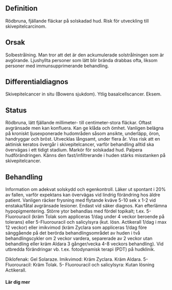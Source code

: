 ## Definition

Rödbruna, fjällande fläckar på solskadad hud. Risk för utveckling till skivepitelcarcinom.

## Orsak

Solbestrålning. Man tror att det är den ackumulerade solstrålningen som är avgörande. Ljushyllta personer som lätt blir brända drabbas ofta, liksom personer med immunsupprimerande behandling.

## Differentialdiagnos

Skivepitelcancer in situ (Bowens sjukdom). Ytlig basalcellscancer. Eksem.

## Status

Rödbruna, lätt fjällande millimeter- till centimeter-stora fläckar. Oftast avgränsade men kan konfluera. Kan ge klåda och ömhet. Vanligen belägna på kroniskt ljusexponerade hudområden såsom ansikte, underläpp, öron, handryggar och bröst. Utvecklas långsamt, under flera år. Viss risk att en aktinisk keratos övergår i skivepitelcancer, varför behandling alltid ska övervägas i ett tidigt stadium. Markör för solskadad hud. Palpera hudförändringen. Känns den fast/infiltrerande i huden stärks misstanken på skivepitelcancer.

## Behandling

Information om adekvat solskydd och egenkontroll.
Läker ut spontant i 20% av fallen, varför expektans kan övervägas vid lindrig förändring hos äldre patient.
Vanligen räcker frysning med flytande kväve 5-10 sek x 1-2 vid enstaka/fåtal avgränsade lesioner. Endast vid säker diagnos. Kan efterlämna hypopigmentering.
Större ytor behandlas med fördel topikalt; t.ex. 5-Fluorouracil (kräm Tolak som appliceras 1/dag under 4 veckor beroende på tolerans) eller 5-Fluorouracil och salicylsyra (kut. lösn. Actikerall 1/dag i max 12 veckor) eller imikvimod (kräm Zyclara som appliceras 1/dag före sänggående på det berörda behandlingsområdet av huden i två behandlingscykler om 2 veckor vardera, separerade av 2 veckor utan behandling eller kräm Aldara 3 gånger/vecka 4-8 veckors behandling).
Vid utbredda förändringar vb. t.ex. fotodynamisk terapi (PDT) på hudklinik.


Diklofenak: Gel Solaraze.
Imikvimod: Kräm Zyclara. Kräm Aldara.
5- Fluorouracil: Kräm Tolak.
5- Fluorouracil och salicylsyra: Kutan lösning Actikerall.

#### Lär dig mer

